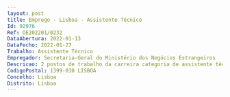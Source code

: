 ```yaml
--- 
layout: post
title: Emprego - Lisboa - Assistente Técnico
Id: 92976
Ref: OE202201/0232
DataAbertura: 2022-01-13
DataFecho: 2022-01-27
Trabalho: Assistente Técnico
Empregador: Secretaria-Geral do Ministério dos Negócios Estrangeiros
Descricao: 2 postos de trabalho da carreira categoria de assistente técnico para a Direção Geral dos Assuntos Consulares e das Comunidades Portuguesas do Ministério dos NegóciosEstrangeiros. Local de trabalho  Av. Infante Santo, n.º 42, 5.º andar, 1350 179 Lisboa.Conteúdo Funcional  Execução de tarefas de âmbito administrativo e de secretariado.Distribuição de todo o expediente e organização do arquivo geral.Receção, registo e encaminhamento do expediente.Preparação de expediente para o exterior. Envio de correspondência utilizando o sistema documental em uso na MNE. Atendimento telefónico. Assegurar a gestão da agenda e contactos da Direção Geral.Outras funções no âmbito do conteúdo funcional da carreira.
CodigoPostal: 1399-030 LISBOA
Concelho: Lisboa
Distrito: Lisboa
--- 
```

